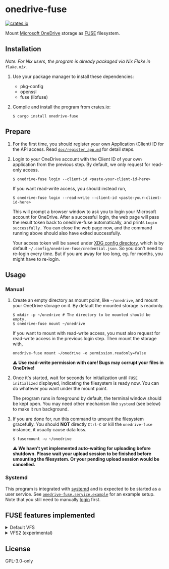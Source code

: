 # onedrive-fuse

[![crates.io](https://img.shields.io/crates/v/onedrive-fuse.svg)](https://crates.io/crates/onedrive-fuse)

Mount [Microsoft OneDrive][onedrive] storage as [FUSE] filesystem.

[onedrive]: https://products.office.com/en-us/onedrive/online-cloud-storage
[FUSE]: https://github.com/libfuse/libfuse

## Installation

*Note: For Nix users, the program is already packaged via Nix Flake in `flake.nix`.*

1.  Use your package manager to install these dependencies:
    - pkg-config
    - openssl
    - fuse (libfuse)

1.  Compile and install the program from crates.io:

    ```
    $ cargo install onedrive-fuse
    ```

## Prepare

1.  For the first time, you should register your own Application (Client) ID for the API access.
    Read [`doc/register_app.md`](./doc/register_app.md) for detail steps.

1.  Login to your OneDrive account with the Client ID of your own application from the previous step.
    By default, we only request for read-only access.

    ```
    $ onedrive-fuse login --client-id <paste-your-client-id-here>
    ```

    If you want read-write access, you should instead run,
    ```
    $ onedrive-fuse login --read-write --client-id <paste-your-client-id-here>
    ```

    This will prompt a browser window to ask you to login your Microsoft
    account for OneDrive. After a successful login, the web page will pass the
    result token back to onedrive-fuse automatically, and prints
    `Login successfully.` You can close the web page now, and the command
    running above should also have exited successfully.

    Your access token will be saved under [XDG config directory][xdg-dirs],
    which is by default `~/.config/onedrive-fuse/credential.json`.
    So you don't need to re-login every time.
    But if you are away for too long, eg. for months, you might have to re-login.

    [xdg-dirs]: https://specifications.freedesktop.org/basedir-spec/basedir-spec-latest.html

## Usage

### Manual

1.  Create an empty directory as mount point, like `~/onedrive`,
    and mount your OneDrive storage on it.
    By default the mounted storage is readonly.

    ```
    $ mkdir -p ~/onedrive # The directory to be mounted should be empty.
    $ onedrive-fuse mount ~/onedrive
    ```

    If you want to mount with read-write access,
    you must also request for read-write access in the previous login step.
    Then mount the storage with,

    ```
    onedrive-fuse mount ~/onedrive -o permission.readonly=false
    ```

    **:warning: Use read-write permission with care! Bugs may corrupt your files in OneDrive!**

1.  Once it's started, wait for seconds for initialization until `FUSE initialized` displayed,
    indicating the filesystem is ready now.
    You can do whatever you want under the mount point.

    The program runs in foreground by default, the terminal window should be kept open.
    You may need other mechanism like `systemd` (see below) to make it run background.

1.  If you are done for, run this command to umount the filesystem gracefully.
    You should **NOT** directly `Ctrl-C` or kill the `onedrive-fuse` instance,
    it usually cause data loss.

    ```
    $ fusermount -u ~/onedrive
    ```

    **:warning: We havn't yet implemented auto-waiting for uploading before shutdown.
    Please wait your upload session to be finished before umounting the filesystem.
    Or your pending upload session would be cancelled.**

### Systemd

This program is integrated with [systemd] and is expected to be started as a user service.
See [`onedrive-fuse.service.example`](./onedrive-fuse.service.example)
for an example setup.
Note that you still need to manually [login](#prepare) first.

[systemd]: https://systemd.io

## FUSE features implemented

<details>
<summary>Default VFS</summary>

- [x] FUSE syscalls
  - [x] Read
    - [x] access
    - [x] forget
    - [x] getattr
    - [x] lookup
    - [x] open
      - [x] `O_RDONLY`
    - [x] opendir
    - [x] read
    - [x] readdir
    - [x] release
    - [x] releasedir
    - [x] statfs
  - [x] Write
    - [x] create
    - [x] mkdir
    - [x] open
      - [x] `O_WRONLY`/`O_RDWR`
      - [x] `O_TRUNC`
      - [x] `O_EXCL`
    - [x] rename
    - [x] rmdir
    - [x] setattr
      - [x] size
      - [x] mtime
    - [x] unlink
    - [x] write
  - [x] Other
    - destroy
    - flush
    - [x] fsync
    - [x] fsyncdir
    - init
  - Unsupported
    - bmap
    - getlk
    - getxattr
    - link
    - listxattr
    - mknod
    - readlink
    - removexattr
    - setlk
    - setxattr
    - symlink
- [x] Cache
  - [x] Statfs cache
  - [x] Inode attributes (stat) cache
  - [x] Directory tree cache
  - [x] Sync remote changes with local cache
  - [x] File read cache
  - [x] File write cache/buffer

</details>

<details>
<summary>VFS2 (experimental)</summary>

- [ ] FUSE syscalls
  - [ ] Read
    - [x] forget
      - No-op.
    - [x] getattr
    - [x] lookup
    - [x] open
      - [x] `O_RDONLY`
    - [x] opendir
      - No-op.
      - [ ] `FUSE_NO_OPENDIR_SUPPORT`
    - [x] read
    - [x] readdir
    - [x] readdirplus
    - [x] release
    - [x] releasedir
      - No-op.
    - [ ] statfs
  - [ ] Write
    - [ ] create
    - [x] mkdir
    - [ ] open
      - [ ] `O_WRONLY`/`O_RDWR`
      - [ ] `O_TRUNC`
      - [ ] `O_EXCL`
    - [ ] rename
    - [ ] rmdir
    - [ ] setattr
      - [ ] size
      - [ ] mtime
    - [ ] unlink
    - [ ] write
  - [x] Misc
    - destroy
    - [ ] flush
    - [x] fsync
      - Triggers whole filesystem sync.
    - [x] fsyncdir
      - Triggers whole filesystem sync.
    - init
  - Unsupported
    - access
      - [`default_permissions`][fuse-mount-options] is enabled, thus permission
        check is always done by kernel.
    - bmap
    - getlk
    - getxattr
    - link
    - listxattr
    - mknod
    - readlink
    - removexattr
    - setlk
    - setxattr
    - symlink

[fuse-mount-options]: https://www.kernel.org/doc/html/latest/filesystems/fuse.html#mount-options

</details>


## License

GPL-3.0-only
